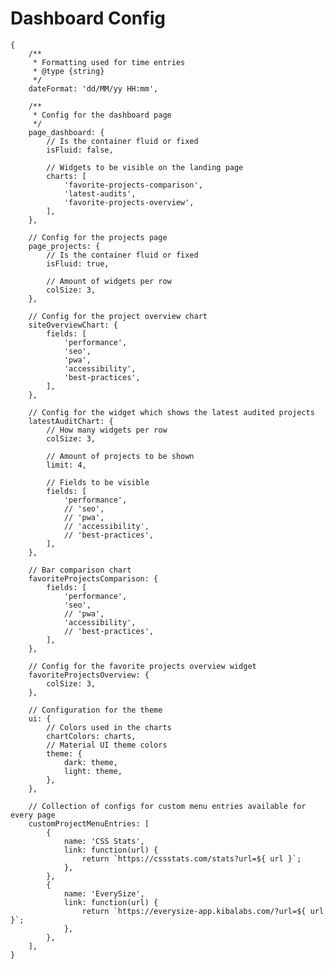 # Dashboard Config
    
    {
        /**
         * Formatting used for time entries
         * @type {string}
         */
        dateFormat: 'dd/MM/yy HH:mm',
    
        /**
         * Config for the dashboard page
         */
        page_dashboard: {
            // Is the container fluid or fixed
            isFluid: false,
    
            // Widgets to be visible on the landing page
            charts: [
                'favorite-projects-comparison',
                'latest-audits',
                'favorite-projects-overview',
            ],
        },
    
        // Config for the projects page
        page_projects: {
            // Is the container fluid or fixed
            isFluid: true,
    
            // Amount of widgets per row
            colSize: 3,
        },
    
        // Config for the project overview chart
        siteOverviewChart: {
            fields: [
                'performance',
                'seo',
                'pwa',
                'accessibility',
                'best-practices',
            ],
        },
    
        // Config for the widget which shows the latest audited projects
        latestAuditChart: {
            // How many widgets per row
            colSize: 3,
    
            // Amount of projects to be shown
            limit: 4,
    
            // Fields to be visible
            fields: [
                'performance',
                // 'seo',
                // 'pwa',
                // 'accessibility',
                // 'best-practices',
            ],
        },
    
        // Bar comparison chart
        favoriteProjectsComparison: {
            fields: [
                'performance',
                'seo',
                // 'pwa',
                'accessibility',
                // 'best-practices',
            ],
        },
    
        // Config for the favorite projects overview widget
        favoriteProjectsOverview: {
            colSize: 3,
        },
    
        // Configuration for the theme
        ui: {
            // Colors used in the charts
            chartColors: charts,
            // Material UI theme colors
            theme: {
                dark: theme,
                light: theme,
            },
        },
    
        // Collection of configs for custom menu entries available for every page
        customProjectMenuEntries: [
            {
                name: 'CSS Stats',
                link: function(url) {
                    return `https://cssstats.com/stats?url=${ url }`;
                },
            },
            {
                name: 'EverySize',
                link: function(url) {
                    return `https://everysize-app.kibalabs.com/?url=${ url }`;
                },
            },
        ],
    }
